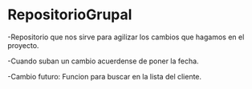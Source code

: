 # RepositorioGrupal
-Repositorio que nos sirve para agilizar los cambios que hagamos en el proyecto.

-Cuando suban un cambio acuerdense de poner la fecha. 

-Cambio futuro: Funcion para buscar en la lista del cliente.
